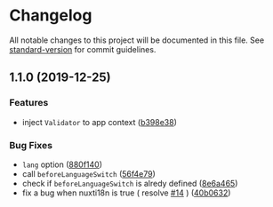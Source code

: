 # Changelog

All notable changes to this project will be documented in this file. See [standard-version](https://github.com/conventional-changelog/standard-version) for commit guidelines.

## 1.1.0 (2019-12-25)


### Features

* inject `Validator` to app context ([b398e38](https://github.com/mole-inc/nuxt-validate/commit/b398e381a80b48094fca992b487b0996226c561b))


### Bug Fixes

* `lang` option ([880f140](https://github.com/mole-inc/nuxt-validate/commit/880f14012cb143b590a7d7a5e53b38ed2910e581))
* call `beforeLanguageSwitch` ([56f4e79](https://github.com/mole-inc/nuxt-validate/commit/56f4e79e840342b5877aa7b8b158f4496a66c9da))
* check if `beforeLanguageSwitch` is alredy defined ([8e6a465](https://github.com/mole-inc/nuxt-validate/commit/8e6a465fa201224854fa2cb20c9640b19f1e9d82))
* fix a bug when nuxti18n is true ( resolve [#14](https://github.com/mole-inc/nuxt-validate/issues/14) ) ([40b0632](https://github.com/mole-inc/nuxt-validate/commit/40b06322e59380f3f1ebc1cd55719fc46af0f4ce))

